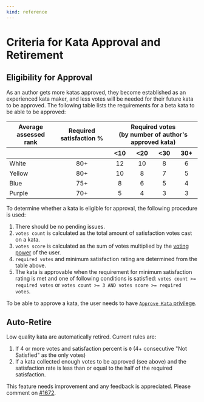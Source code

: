 ```yaml
---
kind: reference
---
```


# Criteria for Kata Approval and Retirement

## Eligibility for Approval

As an author gets more katas approved, they become established as an experienced kata maker, and less votes will be needed for their future kata to be approved. The following table lists the requirements for a beta kata to be able to be approved:

<table>
<thead>
<tr aligne="center">
<th>Average assessed rank</th>
<th>Required satisfaction %</th>
<th colspan="4">Required votes<br>(by number of author's approved kata)</th>
</tr>
<tr align="center">
<th></th>
<th></th>
<th>&lt;10</th>
<th>&lt;20</th>
<th>&lt;30</th>
<th>30+</th>
</tr>
</thead>
<tbody>
<tr>
<td>White</td>
<td align="center">80+</td>
<td align="center">12</td>
<td align="center">10</td>
<td align="center">8</td>
<td align="center">6</td>
</tr>
<tr>
<td>Yellow</td>
<td align="center">80+</td>
<td align="center">10</td>
<td align="center">8</td>
<td align="center">7</td>
<td align="center">5</td>
</tr>
<tr>
<td>Blue</td>
<td align="center">75+</td>
<td align="center">8</td>
<td align="center">6</td>
<td align="center">5</td>
<td align="center">4</td>
</tr>
<tr>
<td>Purple</td>
<td align="center">70+</td>
<td align="center">5</td>
<td align="center">4</td>
<td align="center">3</td>
<td align="center">3</td>
</tr>
</tbody>
</table>

To determine whether a kata is eligible for approval, the following procedure is used:

1. There should be no pending issues.
1. `votes count` is calculated as the total amount of satisfaction votes cast on a kata.
1. `votes score` is calculated as the sum of votes multiplied by the [voting power](/references/gamification/privileges/) of the user.
1. `required votes` and minimum satisfaction rating are determined from the table above.
1. The kata is approvable when the requirement for minimum satisfaction rating is met and one of following conditions is satisfied: `votes count >= required votes` or `votes count >= 3 AND votes score >= required votes`.

To be able to approve a kata, the user needs to have [`Approve Kata` privilege](/references/gamification/privileges/).

## Auto-Retire

Low quality kata are automatically retired. Current rules are:

1. If 4 or more votes and satisfaction percent is `0` (4+ consecutive "Not Satisfied" as the only votes)  
1. If a kata collected enough votes to be approved (see above) and the satisfaction rate is less than or equal to the half of the required satisfaction.

This feature needs improvement and any feedback is appreciated. Please comment on [#1672](https://github.com/codewars/codewars.com/issues/1672).

